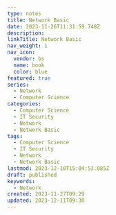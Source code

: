 ```yaml
---
type: notes
title: Network Basic
date: 2023-11-26T11:31:59.748Z
description:
linkTitle: Network Basic
nav_weight: 1
nav_icon:
  vendor: bs
  name: book
  color: blue
featured: true
series:
  - Network
  - Computer Science
categories:
  - Computer Science
  - IT Security
  - Network
  - Network Basic
tags:
  - Computer Science
  - IT Security
  - Network
  - Network Basic
lastmod: 2023-12-10T15:04:53.085Z
draft: published
keywords:
  - Network
created: 2023-11-27T09:29
updated: 2023-12-11T09:30
---
```

